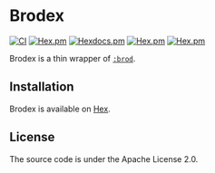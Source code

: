 # Brodex

[![CI](https://github.com/chulkilee/brodex/actions/workflows/ci.yaml/badge.svg)](https://github.com/chulkilee/brodex/actions/workflows/ci.yaml)
[![Hex.pm](https://img.shields.io/hexpm/v/brodex.svg)](https://hex.pm/packages/brodex)
[![Hexdocs.pm](https://img.shields.io/badge/hex-docs-lightgreen.svg)](https://hexdocs.pm/brodex/)
[![Hex.pm](https://img.shields.io/hexpm/dt/brodex.svg)](https://hex.pm/packages/brodex)
[![Hex.pm](https://img.shields.io/hexpm/dw/brodex.svg)](https://hex.pm/packages/brodex)

Brodex is a thin wrapper of [`:brod`](https://hex.pm/packages/brod).

## Installation

Brodex is available on [Hex](https://hex.pm/packages/brodex).

## License

The source code is under the Apache License 2.0.
